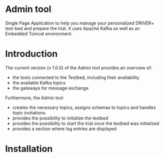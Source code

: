 # Admin tool
Single Page Application to help you manage your personalized DRIVER+ test-bed and prepare the trial. It uses Apache Kafka as well as an Embedded Tomcat environment.

# Introduction
The current version (v 1.0.0) of the Admin tool provides an overview of:
* the tools connected to the Testbed, including their availability
* the available Kafka topics
* the gateways for message exchange

Furthermore, the Admin tool 
* creates the necessary topics, assigns schemas to topics and handles topic invitations.
* provides the possibility to initialize the testbed
*	provides the possibility to start the trial once the testbed was initialized
*	provides a section where log entries are displayed

# Installation



